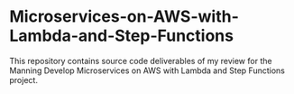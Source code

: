 # Microservices-on-AWS-with-Lambda-and-Step-Functions
This repository contains source code deliverables of my review for the Manning Develop Microservices on AWS with Lambda and Step Functions project.
